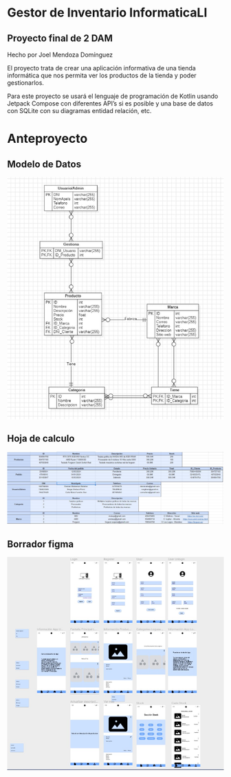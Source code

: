 # Gestor de Inventario InformaticaLI
## Proyecto final de 2 DAM

Hecho por Joel Mendoza Domínguez

El proyecto trata de crear una aplicación informativa de una tienda informática que nos permita ver los productos de la tienda y poder gestionarlos.

Para este proyecto se usará el lenguaje de programación de Kotlin usando Jetpack Compose con diferentes API’s si es posible y una base de datos con SQLite con su diagramas entidad relación, etc.

# Anteproyecto

## Modelo de Datos
![Modelo de datos](CapturasPantalla/ModeloDato2.jpg)

## Hoja de calculo
![Modelo de datos](CapturasPantalla/modeloejemplo.jpg)

## Borrador figma
![Modelo de datos](CapturasPantalla/Mockup.jpg)